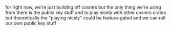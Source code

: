 for right now, we're just building off cosmrs
but the only thing we're using from there is the public key stuff
and to play nicely with other cosmrs crates
but theoretically the "playing nicely" could be feature-gated
and we can roll our own public key stuff


